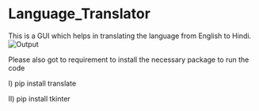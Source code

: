 # Language_Translator
This is a GUI  which helps in translating the language from English to Hindi.
![Output](https://user-images.githubusercontent.com/95848991/205426636-c232994c-ba82-403a-922d-f945f8236d7a.png)

Please also got to requirement to install the necessary package to run the code

I)	pip install translate

II)	pip install tkinter
